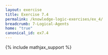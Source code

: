 ```yaml
---
layout: exercise
title: Exercise 7.4
permalink: /knowledge-logic-exercises/ex_4/
breadcrumb: 7-Logical-Agents
home: "true"
canonical_id: ex7.4
---
```


{% include mathjax_support %}


